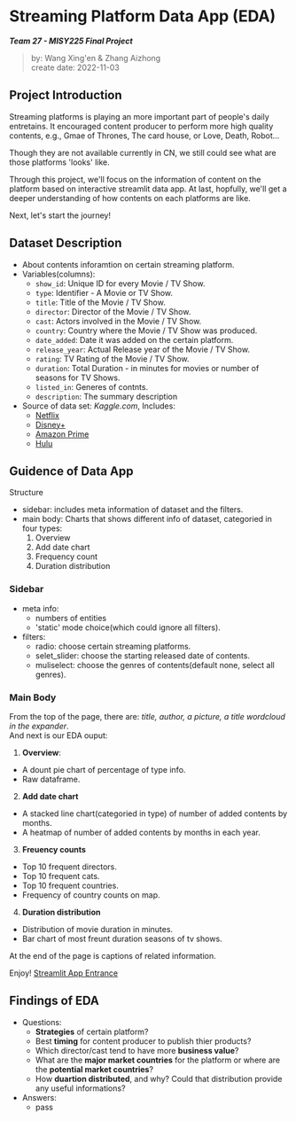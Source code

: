 # Streaming Platform Data App (EDA)
***Team 27 - MISY225 Final Project***

>by: Wang Xing'en & Zhang Aizhong  
>create date: 2022-11-03

## Project Introduction
Streaming platforms is playing an more important part of people's daily entretains. It encouraged content producer to perform more high quality contents, e.g., Gmae of Thrones, The card house, or Love, Death, Robot...

Though they are not available currently in CN, we still could see what are those platforms 'looks' like.

Through this project, we'll focus on the information of content on the platform based on interactive streamlit data app. At last, hopfully, we'll get a deeper understanding of how contents on each platforms are like.

Next, let's start the journey!

## Dataset Description
- About contents inforamtion on certain streaming platform.
- Variables(columns):
  - `show_id`: Unique ID for every Movie / TV Show.
  - `type`: Identifier - A Movie or TV Show.
  - `title`: Title of the Movie / TV Show.
  - `director`: Director of the Movie / TV Show.
  - `cast`: Actors involved in the Movie / TV Show.
  - `country`: Country where the Movie / TV Show was produced.
  - `date_added`: Date it was added on the certain platform.
  - `release_year`: Actual Release year of the Movie / TV Show.
  - `rating`: TV Rating of the Movie / TV Show.
  - `duration`: Total Duration - in minutes for movies or number of seasons for TV Shows.
  - `listed_in`: Generes of contnts.
  - `description`: The summary description
- Source of data set: *Kaggle.com*, Includes:
  - [Netflix](https://www.kaggle.com/datasets/shivamb/netflix-shows)
  - [Disney+](https://www.kaggle.com/datasets/shivamb/disney-movies-and-tv-shows)
  - [Amazon Prime](https://www.kaggle.com/datasets/shivamb/amazon-prime-movies-and-tv-shows)
  - [Hulu](https://www.kaggle.com/datasets/shivamb/hulu-movies-and-tv-shows)


## Guidence of Data App
Structure
- sidebar: includes meta information of dataset and the filters.
- main body: Charts that shows different info of dataset, categoried in four types:
  1. Overview
  2. Add date chart
  3. Frequency count
  4. Duration distribution

### Sidebar
- meta info:
  - numbers of entities
  - 'static' mode choice(which could ignore all filters).
- filters:
  - radio: choose certain streaming platforms.
  - selet_slider: choose the starting released date of contents.
  - muliselect: choose the genres of contents(default none, select all genres).

### Main Body  
From the top of the page, there are: *title, author, a picture, a title wordcloud in the expander*.  
And next is our EDA ouput:  
1. **Overview**:
  - A dount pie chart of percentage of type info.
  - Raw dataframe.  

2. **Add date chart**
  - A stacked line chart(categoried in type) of number of added contents by months.
  - A heatmap of number of added contents by months in each year.  

3. **Freuency counts**
  - Top 10 frequent directors.
  - Top 10 frequent cats.
  - Top 10 frequent countries.
  - Frequency of country counts on map.  

4. **Duration distribution**
  - Distribution of movie duration in minutes.
  - Bar chart of most freunt duration seasons of tv shows.  


At the end of the page is captions of related information.  

Enjoy! [Streamlit App Entrance](https://derekwang2002-final-project-eda-deploy-sqq3hk.streamlit.app/)

## Findings of EDA
- Questions:
  - **Strategies** of certain platform?
  - Best **timing** for content producer to publish thier products?
  - Which director/cast tend to have more **business value**?
  - What are the **major market countries** for the platform or where are the **potential market countries**?
  - How **duartion distributed**, and why? Could that distribution provide any useful informations?
- Answers:
  - pass


 
